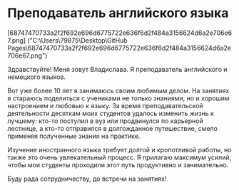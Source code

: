 # Преподаватель английского языка

[68747470733a2f2f692e696d6775722e636f6d2f484a3156624d6a2e706e67.png] ("C:\Users\79875\Desktop\GitHub Pages\68747470733a2f2f692e696d6775722e636f6d2f484a3156624d6a2e706e67.png")


Здравствуйте! Меня зовут Владислава. Я преподаватель английского и немецкого языков.

Вот уже более 10 лет я занимаюсь своим любимым делом. На занятиях я стараюсь поделиться с учениками не только знаниями, но и хорошим настроением и любовью к языку. За время преподавательской деятельности десяткам моих студентов удалось изменить жизнь к лучшему: кто-то поступил в вуз или продвинулся по карьерной лестнице, а кто-то отправился в долгожданное путешествие, смело применяя полученные знания на практике.

Изучение иностранного языка требует долгой и кропотливой работы, но также это очень увлекательный процесс. Я прилагаю максимум усилий, чтобы мои студенты проходили этот путь продуктивно и занимательно.

Буду рада сотрудничеству, до встречи на занятиях! 

